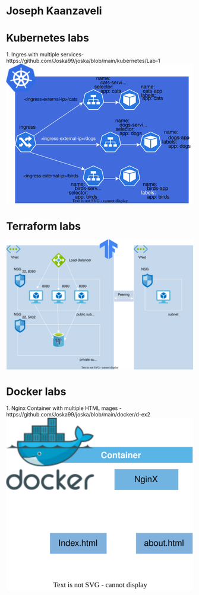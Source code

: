 # Joseph Kaanzaveli
<p align="center">
  <h1>Kubernetes labs</h1>
1. Ingres with multiple services-https://github.com/Joska99/joska/blob/main/kubernetes/Lab-1
  <img src="https://github.com/Joska99/joska/blob/main/kubernetes/Lab-1/diagram.drawio.svg">
  <h1>Terraform labs</h1>
  <img src="https://github.com/Joska99/joska/blob/main/terraform/tf-ex1/diagram.drawio.svg">
    <h1>Docker labs</h1>
1. Nginx Container with multiple HTML mages - https://github.com/Joska99/joska/blob/main/docker/d-ex2
  <img src="https://github.com/Joska99/joska/blob/main/docker/d-ex2/diagram.drawio.svg">
</p>